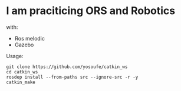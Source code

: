 # I am praciticing ORS and Robotics
with:
* Ros melodic
* Gazebo

Usage:
```
git clone https://github.com/yosoufe/catkin_ws
cd catkin_ws
rosdep install --from-paths src --ignore-src -r -y
catkin_make
```
